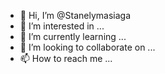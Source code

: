- 👋 Hi, I’m @Stanelymasiaga
- 👀 I’m interested in ...
- 🌱 I’m currently learning ...
- 💞️ I’m looking to collaborate on ...
- 📫 How to reach me ...

<!---
Stanelymasiaga/Stanelymasiaga is a ✨ special ✨ repository because its `README.md` (this file) appears on your GitHub profile.
You can click the Preview link to take a look at your changes.
--->

